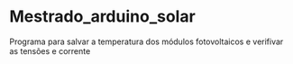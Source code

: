 # Mestrado_arduino_solar
Programa para salvar a temperatura dos módulos fotovoltaicos e verifivar as tensões e corrente
